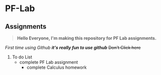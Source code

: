 # PF-Lab
## Assignments
> **Hello Everyone,
I'm making this repository for PF Lab assignments.**

*First time using Github*
***it's really fun to use github***
~~Don't Click here~~

1. To do List
    - complete PF Lab assignment
      - complete Calculus homework

